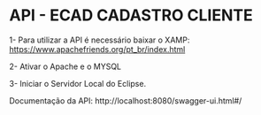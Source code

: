 # API - ECAD CADASTRO CLIENTE

1- Para utilizar a API é necessário baixar o XAMP: https://www.apachefriends.org/pt_br/index.html

2- Ativar o Apache e o MYSQL

3- Iniciar o Servidor Local do Eclipse.


Documentação da API: http://localhost:8080/swagger-ui.html#/
